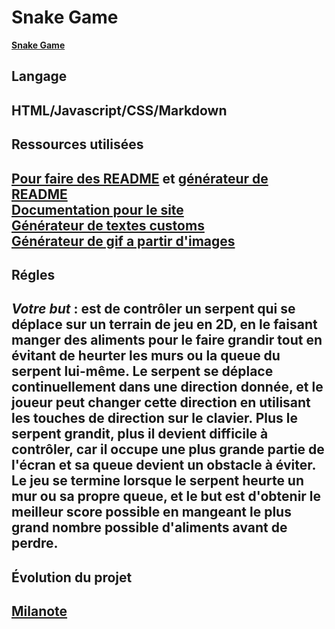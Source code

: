 # Snake Game 

**[Snake Game](https://jerem-estici.github.io/Snake-game/)**

## Langage 
HTML/Javascript/CSS/Markdown
---
## Ressources utilisées
[Pour faire des README](https://www.youtube.com/watch?v=4lg3YyugRZQ&ab_channel=e-genieclimatique/) et [générateur de README](https://readme.so/fr/editor)
<br>
[Documentation pour le site](https://developer.mozilla.org/fr/)
<br>
[Générateur de textes customs](https://textcraft.net)
<br>
[Générateur de gif a partir d'images](ezgif.com)
---
## Régles
_**Votre but**_ : est de contrôler un serpent qui se déplace sur un terrain de jeu en 2D, en le faisant manger des aliments pour le faire grandir tout en évitant de heurter les murs ou la queue du serpent lui-même.
Le serpent se déplace continuellement dans une direction donnée, et le joueur peut changer cette direction en utilisant les touches de direction sur le clavier.
Plus le serpent grandit, plus il devient difficile à contrôler, car il occupe une plus grande partie de l'écran et sa queue devient un obstacle à éviter.
Le jeu se termine lorsque le serpent heurte un mur ou sa propre queue, et le but est d'obtenir le meilleur score possible en mangeant le plus grand nombre possible d'aliments avant de perdre.
---
## Évolution du projet 
[Milanote](https://app.milanote.com/1Q58NP1bsLCx9U?p=IgB24ol9u6Q)
---
